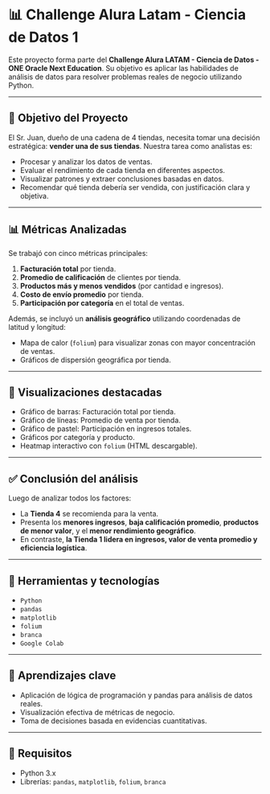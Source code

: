 # 📊 Challenge Alura Latam - Ciencia de Datos 1

Este proyecto forma parte del **Challenge Alura LATAM - Ciencia de Datos - ONE Oracle Next Education**. Su objetivo es aplicar las habilidades de análisis de datos para resolver problemas reales de negocio utilizando Python.

---

## 🎯 Objetivo del Proyecto

El Sr. Juan, dueño de una cadena de 4 tiendas, necesita tomar una decisión estratégica: **vender una de sus tiendas**. Nuestra tarea como analistas es:

- Procesar y analizar los datos de ventas.
- Evaluar el rendimiento de cada tienda en diferentes aspectos.
- Visualizar patrones y extraer conclusiones basadas en datos.
- Recomendar qué tienda debería ser vendida, con justificación clara y objetiva.

---

## 📊 Métricas Analizadas

Se trabajó con cinco métricas principales:

1. **Facturación total** por tienda.
2. **Promedio de calificación** de clientes por tienda.
3. **Productos más y menos vendidos** (por cantidad e ingresos).
4. **Costo de envío promedio** por tienda.
5. **Participación por categoría** en el total de ventas.

Además, se incluyó un **análisis geográfico** utilizando coordenadas de latitud y longitud:

- Mapa de calor (`folium`) para visualizar zonas con mayor concentración de ventas.
- Gráficos de dispersión geográfica por tienda.

---

## 📍 Visualizaciones destacadas

- Gráfico de barras: Facturación total por tienda.
- Gráfico de líneas: Promedio de venta por tienda.
- Gráfico de pastel: Participación en ingresos totales.
- Gráficos por categoría y producto.
- Heatmap interactivo con `folium` (HTML descargable).

---

## ✅ Conclusión del análisis

Luego de analizar todos los factores:

- La **Tienda 4** se recomienda para la venta.
- Presenta los **menores ingresos**, **baja calificación promedio**, **productos de menor valor**, y el **menor rendimiento geográfico**.
- En contraste, **la Tienda 1 lidera en ingresos, valor de venta promedio y eficiencia logística**.

---

## 💼 Herramientas y tecnologías

- `Python`
- `pandas`
- `matplotlib`
- `folium`
- `branca`
- `Google Colab`

---

## 🧠 Aprendizajes clave

- Aplicación de lógica de programación y pandas para análisis de datos reales.
- Visualización efectiva de métricas de negocio.
- Toma de decisiones basada en evidencias cuantitativas.

---

## 🚀 Requisitos

- Python 3.x
- Librerías: `pandas`, `matplotlib`, `folium`, `branca`


